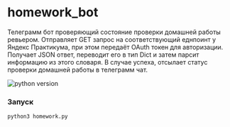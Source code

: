 # homework_bot
Телеграмм бот проверяющий состояние проверки домашней работы ревьером. Отправляет GET запрос на соответствующий еднпоинт у Яндекс Практикума, при этом передаёт OAuth токен для авторизации. Получает JSON ответ, переводит его в тип Dict и затем парсит информацию из этого словаря. В случае успеха, отсылает статус проверки домашней работы в телеграмм чат.

![python version](https://img.shields.io/badge/Python-3.7-green)

### Запуск
`python3 homework.py`
